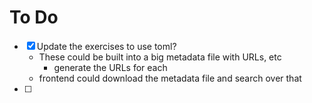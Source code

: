 # To Do
- [x] Update the exercises to use toml?
	- These could be built into a big metadata file with URLs, etc
		- generate the URLs for each
	- frontend could download the metadata file and search over that
- [ ] 
